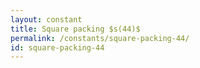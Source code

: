 ```yaml
---
layout: constant
title: Square packing $s(44)$
permalink: /constants/square-packing-44/
id: square-packing-44
---
```

